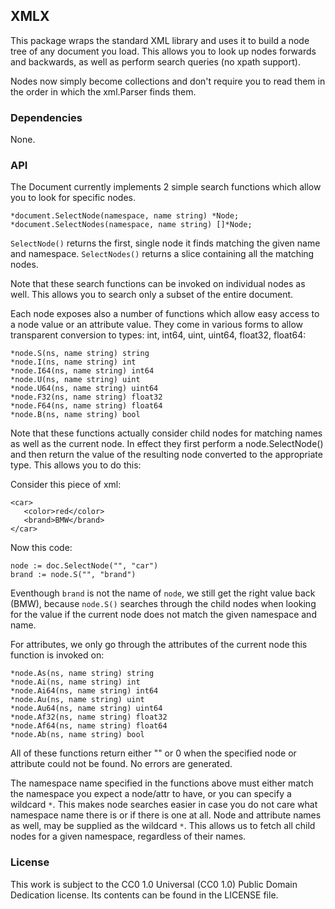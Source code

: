 ## XMLX

This package wraps the standard XML library and uses it to build a node tree of
any document you load. This allows you to look up nodes forwards and backwards,
as well as perform search queries (no xpath support).

Nodes now simply become collections and don't require you to read them in the
order in which the xml.Parser finds them.

### Dependencies

None.

### API

The Document currently implements 2 simple search functions which allow you to
look for specific nodes.

    *document.SelectNode(namespace, name string) *Node;
    *document.SelectNodes(namespace, name string) []*Node;
 
`SelectNode()` returns the first, single node it finds matching the given name
and namespace. `SelectNodes()` returns a slice containing all the matching nodes.

Note that these search functions can be invoked on individual nodes as well.
This allows you to search only a subset of the entire document.

Each node exposes also a number of functions which allow easy access to a node
value or an attribute value. They come in various forms to allow transparent
conversion to types: int, int64, uint, uint64, float32, float64:

    *node.S(ns, name string) string
    *node.I(ns, name string) int
    *node.I64(ns, name string) int64
    *node.U(ns, name string) uint
    *node.U64(ns, name string) uint64
    *node.F32(ns, name string) float32
    *node.F64(ns, name string) float64
    *node.B(ns, name string) bool

Note that these functions actually consider child nodes for matching names as
well as the current node. In effect they first perform a node.SelectNode() and
then return the value of the resulting node converted to the appropriate type.
This allows you to do this:

Consider this piece of xml:

    <car>
       <color>red</color>
       <brand>BMW</brand>
    </car>

Now this code:

    node := doc.SelectNode("", "car")
    brand := node.S("", "brand")

Eventhough `brand` is not the name of `node`, we still get the right value
back (BMW), because `node.S()` searches through the child nodes when looking
for the value if the current node does not match the given namespace and
name.

For attributes, we only go through the attributes of the current node this
function is invoked on:

    *node.As(ns, name string) string
    *node.Ai(ns, name string) int
    *node.Ai64(ns, name string) int64
    *node.Au(ns, name string) uint
    *node.Au64(ns, name string) uint64
    *node.Af32(ns, name string) float32
    *node.Af64(ns, name string) float64
    *node.Ab(ns, name string) bool

All of these functions return either "" or 0 when the specified node or
attribute could not be found. No errors are generated.

The namespace name specified in the functions above must either match the
namespace you expect a node/attr to have, or you can specify a wildcard `*`.
This makes node searches easier in case you do not care what namespace name
there is or if there is one at all. Node and attribute names as well, may
be supplied as the wildcard `*`. This allows us to fetch all child nodes for
a given namespace, regardless of their names.

### License

This work is subject to the CC0 1.0 Universal (CC0 1.0) Public Domain Dedication
license. Its contents can be found in the LICENSE file.


